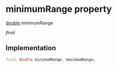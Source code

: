 


# minimumRange property






[double](https://api.flutter.dev/flutter/dart-core/double-class.html) minimumRange
  
_final_






## Implementation

```dart
final double minimumRange, maximumRange;


```







